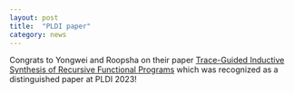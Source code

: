 ```yaml
---
layout: post
title:  "PLDI paper"
category: news
---
```


Congrats to Yongwei and Roopsha on their paper [Trace-Guided Inductive Synthesis of Recursive Functional Programs](https://victoryyw.github.io/assets/pdfs/syrup.pdf) which was recognized as a distinguished paper at PLDI 2023!
